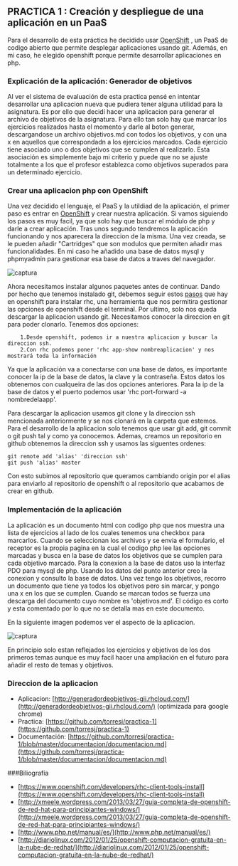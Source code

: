 ## PRACTICA 1 : Creación y despliegue de una aplicación en un PaaS

Para el desarrollo de esta práctica he decidido usar [OpenShift](https://www.openshift.com/) , un PaaS de codigo abierto que permite
desplegar aplicaciones usando git. Además, en mi caso, he elegido openshift porque permite desarrollar aplicaciones en php.


### Explicación de la aplicación: Generador de objetivos

Al ver el sistema de evaluación de esta practica pensé en intentar desarrollar una aplicacion nueva que pudiera tener alguna 
utilidad para la asignatura. Es por ello que decidí hacer una aplicacion para generar el archivo de objetivos de la asignatura.
Para ello tan solo hay que marcar los ejercicios realizados hasta el momento y darle al boton generar, descargandose un archivo
objetivos.md con todos los objetivos, y con una x en aquellos que correspondadn a los ejercicios marcados. Cada ejercicio tiene 
asociado uno o dos objetivos que se cumplen al realizarlo. Esta asociación es simplemente bajo mi criterio y puede que no se
ajuste totalmente a los que el profesor establezca como objetivos superados para un determinado ejercicio.

### Crear una aplicacion php con OpenShift

Una vez decidido el lenguaje, el PaaS y la utildiad de la aplicación, el primer paso es entrar en [OpenShift](https://www.openshift.com/) y crear
nuestra aplicación. Si vamos siguiendo los pasos es muy facil, ya que solo hay que buscar el módulo de php y darle a crear aplicación.
Tras unos segundo tendremos la aplicación funcionando y nos aparecera la direccion de la misma. Una vez creada, se le pueden añadir 
"Cartridges" que son modulos que permiten añadir mas funcionalidades. En mi caso he añadido una base de datos mysql y phpmyadmin para 
gestionar esa base de datos a traves del navegador.

![captura](https://dl.dropboxusercontent.com/u/17453375/app.png)

Ahora necesitamos instalar algunos paquetes antes de continuar. Dando por hecho que tenemos instalado git, debemos seguir estos [pasos](https://www.openshift.com/developers/rhc-client-tools-install)
que hay en openshift para instalar rhc, una herramienta que nos permitira gestionar las opciones de openshift desde el terminal.
Por ultimo, solo nos queda descargar la aplicacion usando git. Necesitamos conocer la direccion en git para poder clonarlo. Tenemos
dos opciones:
		
		1.Desde openshift, podemos ir a nuestra aplicacion y buscar la direccion ssh.
		2.Con rhc podemos poner 'rhc app-show nombreaplicacion' y nos mostrará toda la información

Ya que la aplicación va a conectarse con una base de datos, es importante conocer la ip de la base de datos, la clave y la contraseña.
Estos datos los obtenemos con cualqueira de las dos opciones anteriores. Para la ip de la base de datos y el puerto podemos usar
'rhc port-forward -a nombredelaapp'.

Para descargar la aplicacion usamos git clone y la direccion ssh mencionada anteriormente y se nos clonará en la carpeta que estemos.
Para el desarrollo de la aplicacion solo tenemos que usar git add, git commit o git push tal y como ya conocemos. Ademas, creamos un 
repositorio en github obtenemos la direccion ssh y usamos las siguentes ordenes:

	git remote add 'alias' 'direccion ssh'
	git push 'alias' master

Con esto subimos al repositorio que queramos cambiando origin por el alias para enviarlo al repositorio de openshift o al repositorio
que acabamos de crear en github.

### Implementación de la aplicación

La aplicación es un documento html con codigo php que nos muestra una lista de ejercicios al lado de los cuales tenemos una checkbox 
para marcarlos. Cuando se seleccionan los archivos y se envia el formulario, el receptor es la propia pagina en la cual el codigo php
lee las opciones marcadas y busca en la base de datos los objetivos que se cumplen para cada objetivo marcado. Para la conexion a la
base de datos uso la interfaz PDO para mysql de php. Usando los datos del punto anterior creo la conexion y consulto la base de datos.
Una vez tengo los objetivos, recorro un documento que tiene ya todos los objetivos pero sin marcar, y pongo una x en los que se cumplen.
Cuando se marcan todos se fuerza una descarga del documento cuyo nombre es 'objetivos.md'.
El código es corto y esta comentado por lo que no se detalla mas en este documento. 

En la siguiente imagen podemos ver el aspecto de la aplicacion.

![captura](https://dl.dropboxusercontent.com/u/17453375/aplicacion.png)

En principio solo estan reflejados los ejercicios y objetivos de los dos primeros temas aunque es muy facil hacer una ampliación en el
futuro para añadir el resto de temas y objetivos.

### Direccion de la aplicacion

* Aplicacion: [http://generadordeobjetivos-gii.rhcloud.com/](http://generadordeobjetivos-gii.rhcloud.com/) (optimizada para google chrome)
* Practica: [https://github.com/torresj/practica-1](https://github.com/torresj/practica-1)
* Documentación: [https://github.com/torresj/practica-1/blob/master/documentacion/documentacion.md](https://github.com/torresj/practica-1/blob/master/documentacion/documentacion.md)

###Biliografía
	
* [https://www.openshift.com/developers/rhc-client-tools-install](https://www.openshift.com/developers/rhc-client-tools-install)
* [http://xmeele.wordpress.com/2013/03/27/guia-completa-de-openshift-de-red-hat-para-principiantes-windows/](http://xmeele.wordpress.com/2013/03/27/guia-completa-de-openshift-de-red-hat-para-principiantes-windows/)
* [http://www.php.net/manual/es/](http://www.php.net/manual/es/)
* [http://diariolinux.com/2012/01/25/openshift-computacion-gratuita-en-la-nube-de-redhat/](http://diariolinux.com/2012/01/25/openshift-computacion-gratuita-en-la-nube-de-redhat/)

